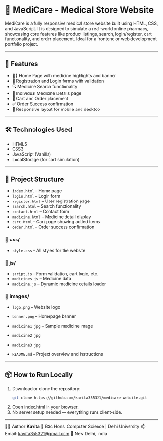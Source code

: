# 💊 MediCare - Medical Store Website

MediCare is a fully responsive medical store website built using HTML, CSS, and JavaScript. It is designed to simulate a real-world online pharmacy, showcasing core features like product listings, search, login/register, cart functionality, and order placement. Ideal for a frontend or web development portfolio project.

---

## 🚀 Features

- 👨‍⚕️ Home Page with medicine highlights and banner
- 📝 Registration and Login forms with validation
- 🔍 Medicine Search functionality
- 📄 Individual Medicine Details page
- 🛒 Cart and Order placement
- ✅ Order Success confirmation
- 📱 Responsive layout for mobile and desktop

---

## 🛠️ Technologies Used

- HTML5
- CSS3
- JavaScript (Vanilla)
- LocalStorage (for cart simulation)

---

## 📁 Project Structure

- `index.html` – Home page
- `login.html` – Login form
- `register.html` – User registration page
- `search.html` – Search functionality
- `contact.html` – Contact form
- `medicine.html` – Medicine detail display
- `cart.html` – Cart page showing added items
- `order.html` – Order success confirmation

### 📂 css/
- `style.css` – All styles for the website

### 📂 js/
- `script.js` – Form validation, cart logic, etc.
- `medicines.js` – Medicine data
- `medicine.js` – Dynamic medicine details loader

### 📂 images/
- `logo.png` – Website logo
- `banner.png` – Homepage banner
- `medicine1.jpg` – Sample medicine image
- `medicine2.jpg`
- `medicine3.jpg`

- `README.md` – Project overview and instructions
---

## 📦 How to Run Locally

1. Download or clone the repository:
   ```bash
   git clone https://github.com/kavita355321/medicare-website.git
2. Open index.html in your browser.
3. No server setup needed — everything runs client-side.

---

👩‍💻 Author
**Kavita** 💼 BSc Hons. Computer Science | Delhi University
📫 Email: kavita355321@gmail.com
📍 New Delhi, India


